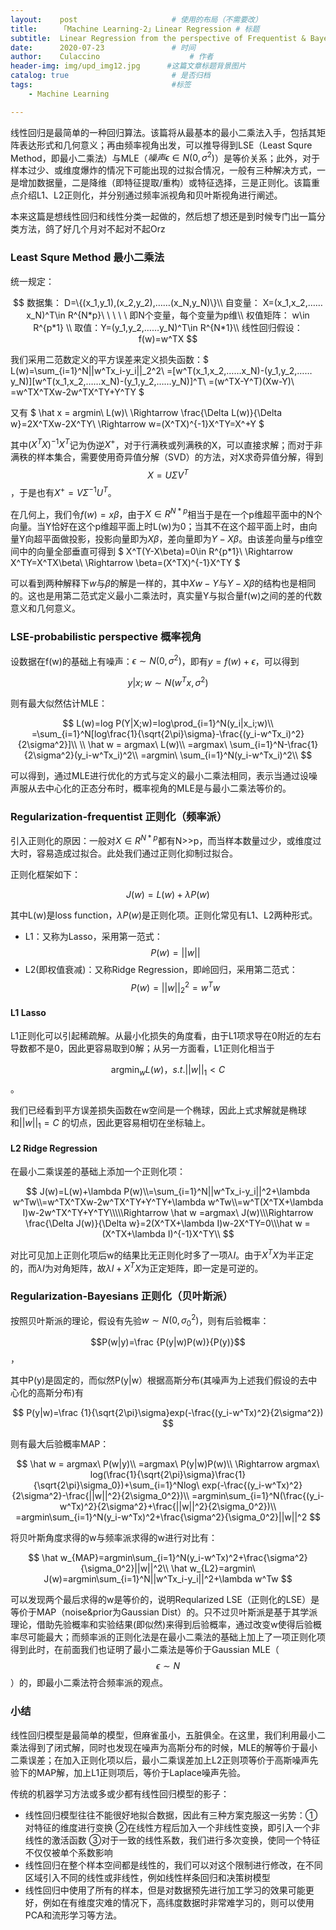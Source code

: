 ```yaml
---
layout:    post   				    # 使用的布局（不需要改）
title:     「Machine Learning-2」Linear Regression # 标题 
subtitle:  Linear Regression from the perspective of Frequentist & Bayesians #副标
date:      2020-07-23 				# 时间
author:    Culaccino					# 作者
header-img: img/upd_img12.jpg      #这篇文章标题背景图片
catalog: true 						# 是否归档
tags:								#标签
    - Machine Learning

---
```


线性回归是最简单的一种回归算法。该篇将从最基本的最小二乘法入手，包括其矩阵表达形式和几何意义；再由频率视角出发，可以推导得到LSE（Least Squre Method，即最小二乘法）与MLE（$噪声\epsilon \in N(0,\sigma^2)$）是等价关系；此外，对于样本过少、或维度爆炸的情况下可能出现的过拟合情况，一般有三种解决方式，一是增加数据量，二是降维（即特征提取/重构）或特征选择，三是正则化。该篇重点介绍L1、L2正则化，并分别通过频率派视角和贝叶斯视角进行阐述。

本来这篇是想线性回归和线性分类一起做的，然后想了想还是到时候专门出一篇分类方法，鸽了好几个月对不起对不起Orz

### Least Squre Method 最小二乘法

统一规定：


$$
数据集： D=\{(x_1,y_1),(x_2,y_2),……(x_N,y_N)\}\\
自变量： X=(x_1,x_2,……x_N)^T\in R^{N*p}\ \ \ \ \ 即N个变量，每个变量为p维\\
权值矩阵： w\in R^{p*1} \\
取值：Y=(y_1,y_2,……y_N)^T\in R^{N*1}\\
线性回归假设： f(w)=w^TX
$$


我们采用二范数定义的平方误差来定义损失函数：$
L(w)=\sum_{i=1}^N||w^Tx_i-y_i||_2^2\\
=[w^T(x_1,x_2,……x_N)-(y_1,y_2,……y_N)][w^T(x_1,x_2,……x_N)-(y_1,y_2,……y_N)]^T\\
=(w^TX-Y^T)(Xw-Y)\\
=w^TX^TXw-2w^TX^TY+Y^TY
$


又有
$
\hat x = argmin\ L(w)\\
\Rightarrow \frac{\Delta L(w)}{\Delta w}=2X^TXw-2X^TY\\
\Rightarrow w=(X^TX)^{-1}X^TY=X^+Y
$


其中$(X^TX)^{-1}X^T$记为伪逆$X^+$，对于行满秩或列满秩的X，可以直接求解；而对于非满秩的样本集合，需要使用奇异值分解（SVD）的方法，对X求奇异值分解，得到$$X=U\Sigma V^T$$，于是也有$X^+=V\Sigma^{-1}U^T$。

在几何上，我们令$f(w)=x\beta$，由于$X\in R^{N*p}$相当于是在一个p维超平面中的N个向量。当Y恰好在这个p维超平面上时L(w)为0；当其不在这个超平面上时，由向量Y向超平面做投影，投影向量即为$X\beta$，差向量即为$Y-X\beta$。由该差向量与p维空间中的向量全部垂直可得到
$
X^T(Y-X\beta)=0\in R^{p*1}\\
\Rightarrow X^TY=X^TX\beta\\
\Rightarrow \beta=(X^TX)^{-1}X^TY
$


可以看到两种解释下$w$与$\beta$的解是一样的，其中$Xw-Y$与$Y-X\beta$的结构也是相同的。这也是用第二范式定义最小二乘法时，真实量Y与拟合量f(w)之间的差的代数意义和几何意义。



### LSE-probabilistic perspective 概率视角

设数据在f(w)的基础上有噪声：$\epsilon \sim N(0,\sigma^2)$，即有$y=f(w)+\epsilon$，可以得到

$$y|x;w \sim N(w^Tx,\sigma^2)$$


则有最大似然估计MLE：

$$
L(w)=log P(Y|X;w)=log\prod_{i=1}^N(y_i|x_i;w)\\
=\sum_{i=1}^N[log\frac{1}{\sqrt{2\pi}\sigma}-\frac{(y_i-w^Tx_i)^2}{2\sigma^2}]\\
\\
\hat w = argmax\ L(w)\\
=argmax\ \sum_{i=1}^N-\frac{1}{2\sigma^2}(y_i-w^Tx_i)^2\\
=argmin\ \sum_{i=1}^N(y_i-w^Tx_i)^2\\
$$


可以得到，通过MLE进行优化的方式与定义的最小二乘法相同，表示当通过设噪声服从去中心化的正态分布时，概率视角的MLE是与最小二乘法等价的。



### Regularization-frequentist 正则化（频率派）

引入正则化的原因：一般对$X\in R^{N*p}$都有N>>p，而当样本数量过少，或维度过大时，容易造成过拟合。此处我们通过正则化抑制过拟合。

正则化框架如下：


$$
J(w)=L(w)+\lambda P(w)
$$

其中L(w)是loss function，$\lambda P(w)$是正则化项。正则化常见有L1、L2两种形式。

- L1：又称为Lasso，采用第一范式：$$P(w)=||w||$$
- L2(即权值衰减)：又称Ridge Regression，即岭回归，采用第二范式： $$P(w)=||w||_2^2=w^Tw$$

#### L1 Lasso 

L1正则化可以引起稀疏解。从最小化损失的角度看，由于L1项求导在0附近的左右导数都不是0，因此更容易取到0解；从另一方面看，L1正则化相当于

$$\mathop {argmin}_{w}L(w)，s.t.||w||_1<C$$。

我们已经看到平方误差损失函数在w空间是一个椭球，因此上式求解就是椭球和$||w||_1=C$
的切点，因此更容易相切在坐标轴上。

#### L2 Ridge Regression
在最小二乘误差的基础上添加一个正则化项：

$$
J(w)=L(w)+\lambda P(w)\\=\sum_{i=1}^N||w^Tx_i-y_i||^2+\lambda w^Tw\\=w^TX^TXw-2w^TX^TY+Y^TY+\lambda w^Tw\\=w^T(X^TX+\lambda I)w-2w^TX^TY+Y^TY\\\\\Rightarrow \hat w =argmax\ J(w)\\\Rightarrow \frac{\Delta J(w)}{\Delta w}=2(X^TX+\lambda I)w-2X^TY=0\\\hat w = (X^TX+\lambda I)^{-1}X^TY\\
$$


对比可见加上正则化项后w的结果比无正则化时多了一项$\lambda I$。由于$X^TX$为半正定的，而$\lambda I$为对角矩阵，故$\lambda I+X^TX$为正定矩阵，即一定是可逆的。



### Regularization-Bayesians 正则化（贝叶斯派）

按照贝叶斯派的理论，假设有先验$w\sim N(0,\sigma_0^2)$，则有后验概率：

$$P(w|y)=\frac {P(y|w)P(w)}{P(y)}$$，

其中P(y)是固定的，而似然P(y|w）根据高斯分布(其噪声为上述我们假设的去中心化的高斯分布)有

$$
P(y|w)=\frac {1}{\sqrt{2\pi}\sigma}exp(-\frac{(y_i-w^Tx)^2}{2\sigma^2})
$$


则有最大后验概率MAP：

$$
\hat w = argmax\ P(w|y)\\
=argmax\ P(y|w)P(w)\\
\Rightarrow argmax\ log(\frac{1}{\sqrt{2\pi}\sigma}\frac{1}{\sqrt{2\pi}\sigma_0})+\sum_{i=1}^Nlog\ exp(-\frac{(y_i-w^Tx)^2}{2\sigma^2}-\frac{||w||^2}{2\sigma_0^2})\\
=argmin\sum_{i=1}^N(\frac{(y_i-w^Tx)^2}{2\sigma^2}+\frac{||w||^2}{2\sigma_0^2})\\
=argmin\sum_{i=1}^N(y_i-w^Tx)^2+\frac{\sigma^2}{\sigma_0^2}||w||^2
$$


将贝叶斯角度求得的w与频率派求得的w进行对比有：

$$
\hat w_{MAP}=argmin\sum_{i=1}^N(y_i-w^Tx)^2+\frac{\sigma^2}{\sigma_0^2}||w||^2\\
\hat w_{L2}=argmin\ J(w)=argmin\sum_{i=1}^N||w^Tx_i-y_i||^2+\lambda w^Tw
$$

可以发现两个最后求得的w是等价的，说明Reqularized LSE（正则化的LSE）是等价于MAP（noise&prior为Gaussian Dist）的。只不过贝叶斯派是基于其学派理论，借助先验概率和实验结果(即似然)来得到后验概率，通过改变w使得后验概率尽可能最大；而频率派的正则化法是在最小二乘法的基础上加上了一项正则化项得到此时，在前面我们也证明了最小二乘法是等价于Gaussian MLE（$$\epsilon \sim N$$）的，即最小二乘法符合频率派的观点。



### 小结

线性回归模型是最简单的模型，但麻雀虽小，五脏俱全。在这里，我们利用最小二乘法得到了闭式解，同时也发现在噪声为高斯分布的时候，MLE的解等价于最小二乘误差；在加入正则化项以后，最小二乘误差加上L2正则项等价于高斯噪声先验下的MAP解，加上L1正则项后，等价于Laplace噪声先验。

传统的机器学习方法或多或少都有线性回归模型的影子：

- 线性回归模型往往不能很好地拟合数据，因此有三种方案克服这一劣势：①对特征的维度进行变换 ②在线性方程后加入一个非线性变换，即引入一个非线性的激活函数 ③对于一致的线性系数，我们进行多次变换，使同一个特征不仅仅被单个系数影响
- 线性回归在整个样本空间都是线性的，我们可以对这个限制进行修改，在不同区域引入不同的线性或非线性，例如线性样条回归和决策树模型
- 线性回归中使用了所有的样本，但是对数据预先进行加工学习的效果可能更好，例如在有维度灾难的情况下，高纬度数据时非常难学习的，则可以使用PCA和流形学习等方法。
